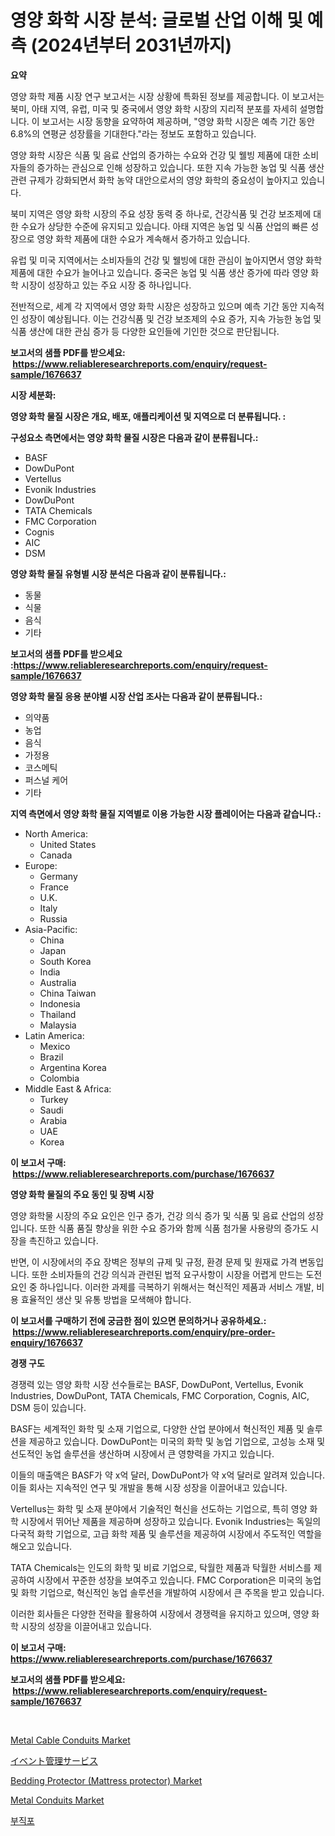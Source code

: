 <p><h1>영양 화학 시장 분석: 글로벌 산업 이해 및 예측 (2024년부터 2031년까지)</h1></p><p><strong>요약</strong></p>
<p><p>영양 화학 제품 시장 연구 보고서는 시장 상황에 특화된 정보를 제공합니다. 이 보고서는 북미, 아태 지역, 유럽, 미국 및 중국에서 영양 화학 시장의 지리적 분포를 자세히 설명합니다. 이 보고서는 시장 동향을 요약하여 제공하며, "영양 화학 시장은 예측 기간 동안 6.8%의 연평균 성장률을 기대한다."라는 정보도 포함하고 있습니다.</p><p>영양 화학 시장은 식품 및 음료 산업의 증가하는 수요와 건강 및 웰빙 제품에 대한 소비자들의 증가하는 관심으로 인해 성장하고 있습니다. 또한 지속 가능한 농업 및 식품 생산 관련 규제가 강화되면서 화학 농약 대안으로서의 영양 화학의 중요성이 높아지고 있습니다.</p><p>북미 지역은 영양 화학 시장의 주요 성장 동력 중 하나로, 건강식품 및 건강 보조제에 대한 수요가 상당한 수준에 유지되고 있습니다. 아태 지역은 농업 및 식품 산업의 빠른 성장으로 영양 화학 제품에 대한 수요가 계속해서 증가하고 있습니다.</p><p>유럽 및 미국 지역에서는 소비자들의 건강 및 웰빙에 대한 관심이 높아지면서 영양 화학 제품에 대한 수요가 늘어나고 있습니다. 중국은 농업 및 식품 생산 증가에 따라 영양 화학 시장이 성장하고 있는 주요 시장 중 하나입니다.</p><p>전반적으로, 세계 각 지역에서 영양 화학 시장은 성장하고 있으며 예측 기간 동안 지속적인 성장이 예상됩니다. 이는 건강식품 및 건강 보조제의 수요 증가, 지속 가능한 농업 및 식품 생산에 대한 관심 증가 등 다양한 요인들에 기인한 것으로 판단됩니다.</p></p>
<p><strong>보고서의 샘플 PDF를 받으세요: &nbsp;<a href="https://www.reliableresearchreports.com/enquiry/request-sample/1676637">https://www.reliableresearchreports.com/enquiry/request-sample/1676637</a></strong></p>
<p><strong>시장 세분화:</strong></p>
<p><strong> 영양 화학 물질 시장은 개요, 배포, 애플리케이션 및 지역으로 더 분류됩니다. :</strong></p>
<p><strong>구성요소 측면에서는 영양 화학 물질 시장은 다음과 같이 분류됩니다.:</strong></p>
<p><ul><li>BASF</li><li>DowDuPont</li><li>Vertellus</li><li>Evonik Industries</li><li>DowDuPont</li><li>TATA Chemicals</li><li>FMC Corporation</li><li>Cognis</li><li>AIC</li><li>DSM</li></ul></p>
<p><strong> 영양 화학 물질 유형별 시장 분석은 다음과 같이 분류됩니다.:</strong></p>
<p><ul><li>동물</li><li>식물</li><li>음식</li><li>기타</li></ul></p>
<p><strong>보고서의 샘플 PDF를 받으세요 :<a href="https://www.reliableresearchreports.com/enquiry/request-sample/1676637">https://www.reliableresearchreports.com/enquiry/request-sample/1676637</a></strong></p>
<p><strong> 영양 화학 물질 응용 분야별 시장 산업 조사는 다음과 같이 분류됩니다.:</strong></p>
<p><ul><li>의약품</li><li>농업</li><li>음식</li><li>가정용</li><li>코스메틱</li><li>퍼스널 케어</li><li>기타</li></ul></p>
<p><strong>지역 측면에서 영양 화학 물질 지역별로 이용 가능한 시장 플레이어는 다음과 같습니다.:</strong></p>
<p><ul>
    <li>
        North America:
        <ul>
            <li>United States</li>
            <li>Canada</li>
        </ul>
    </li>
    <li>
        Europe:
        <ul>
            <li>Germany</li>
            <li>France</li>
            <li>U.K.</li>
            <li>Italy</li>
            <li>Russia</li>
        </ul>
    </li>
    <li>
        Asia-Pacific:
        <ul>
            <li>China</li>
            <li>Japan</li>
            <li>South Korea</li>
            <li>India</li>
            <li>Australia</li>
            <li>China Taiwan</li>
            <li>Indonesia</li>
            <li>Thailand</li>
            <li>Malaysia</li>
        </ul>
    </li>
    <li>
        Latin America:
        <ul>
            <li>Mexico</li>
            <li>Brazil</li>
            <li>Argentina Korea</li>
            <li>Colombia</li>
        </ul>
    </li>
    <li>
        Middle East & Africa:
        <ul>
            <li>Turkey</li>
            <li>Saudi</li>
            <li>Arabia</li>
            <li>UAE</li>
            <li>Korea</li>
        </ul>
    </li>
    </ul></p>
<p><strong>이 보고서 구매: &nbsp;<a href="https://www.reliableresearchreports.com/purchase/1676637">https://www.reliableresearchreports.com/purchase/1676637</a></strong></p>
<p><strong>영양 화학 물질의 주요 동인 및 장벽 시장</strong></p>
<p><p>영양 화학물 시장의 주요 요인은 인구 증가, 건강 의식 증가 및 식품 및 음료 산업의 성장입니다. 또한 식품 품질 향상을 위한 수요 증가와 함께 식품 첨가물 사용량의 증가도 시장을 촉진하고 있습니다.</p><p>반면, 이 시장에서의 주요 장벽은 정부의 규제 및 규정, 환경 문제 및 원재료 가격 변동입니다. 또한 소비자들의 건강 의식과 관련된 법적 요구사항이 시장을 어렵게 만드는 도전요인 중 하나입니다. 이러한 과제를 극복하기 위해서는 혁신적인 제품과 서비스 개발, 비용 효율적인 생산 및 유통 방법을 모색해야 합니다.</p></p>
<p><strong>이 보고서를 구매하기 전에 궁금한 점이 있으면 문의하거나 공유하세요.: &nbsp;<a href="https://www.reliableresearchreports.com/enquiry/pre-order-enquiry/1676637">https://www.reliableresearchreports.com/enquiry/pre-order-enquiry/1676637</a></strong></p>
<p><strong>경쟁 구도</strong></p>
<p><p>경쟁력 있는 영양 화학 시장 선수들로는 BASF, DowDuPont, Vertellus, Evonik Industries, DowDuPont, TATA Chemicals, FMC Corporation, Cognis, AIC, DSM 등이 있습니다. </p><p>BASF는 세계적인 화학 및 소재 기업으로, 다양한 산업 분야에서 혁신적인 제품 및 솔루션을 제공하고 있습니다. DowDuPont는 미국의 화학 및 농업 기업으로, 고성능 소재 및 선도적인 농업 솔루션을 생산하며 시장에서 큰 영향력을 가지고 있습니다. </p><p>이들의 매출액은 BASF가 약 x억 달러, DowDuPont가 약 x억 달러로 알려져 있습니다. 이들 회사는 지속적인 연구 및 개발을 통해 시장 성장을 이끌어내고 있습니다. </p><p>Vertellus는 화학 및 소재 분야에서 기술적인 혁신을 선도하는 기업으로, 특히 영양 화학 시장에서 뛰어난 제품을 제공하며 성장하고 있습니다. Evonik Industries는 독일의 다국적 화학 기업으로, 고급 화학 제품 및 솔루션을 제공하여 시장에서 주도적인 역할을 해오고 있습니다. </p><p>TATA Chemicals는 인도의 화학 및 비료 기업으로, 탁월한 제품과 탁월한 서비스를 제공하여 시장에서 꾸준한 성장을 보여주고 있습니다. FMC Corporation은 미국의 농업 및 화학 기업으로, 혁신적인 농업 솔루션을 개발하여 시장에서 큰 주목을 받고 있습니다. </p><p>이러한 회사들은 다양한 전략을 활용하여 시장에서 경쟁력을 유지하고 있으며, 영양 화학 시장의 성장을 이끌어내고 있습니다.</p></p>
<p><strong>이 보고서 구매: &nbsp; <a href="https://www.reliableresearchreports.com/purchase/1676637">https://www.reliableresearchreports.com/purchase/1676637</a></strong></p>
<p><strong>보고서의 샘플 PDF를 받으세요: &nbsp;<a href="https://www.reliableresearchreports.com/enquiry/request-sample/1676637">https://www.reliableresearchreports.com/enquiry/request-sample/1676637</a></strong><strong></strong></p>
<p>&nbsp;</p>
<p><p><a href="https://github.com/joannesouthgate/Market-Research-Report-List-2/blob/main/metal-cable-conduits-market.md">Metal Cable Conduits Market</a></p><p><a href="https://github.com/vhemk0794148/Market-Research-Report-List-1/blob/main/6494898194058.md">イベント管理サービス</a></p><p><a href="https://issuu.com/reportprime-2/docs/bedding-protector-mattress-protector-market-size-2">Bedding Protector (Mattress protector) Market</a></p><p><a href="https://github.com/sofayahoo2023/Market-Research-Report-List-3/blob/main/metal-conduits-market.md">Metal Conduits Market</a></p><p><a href="https://github.com/vss5505pa7z1p/Market-Research-Report-List-1/blob/main/1348611193752.md">부직포</a></p></p>